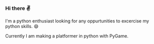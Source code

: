 ### Hi there :v:

I'm a python enthusiast looking for any oppurtunities to excercise my python skills. :smile:

Currently I am making a platformer in python with PyGame.
